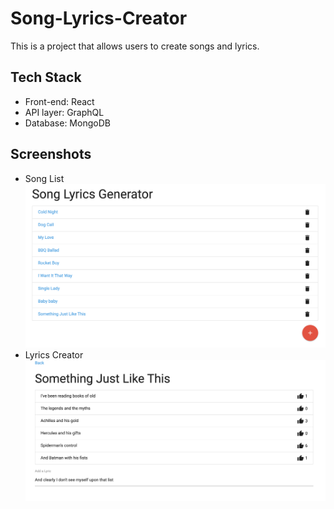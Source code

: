 # Song-Lyrics-Creator
This is a project that allows users to create songs and lyrics.




## Tech Stack
* Front-end: React
* API layer: GraphQL
* Database: MongoDB

## Screenshots
* Song List
![Song List](/images/ScreenShot1.png)
* Lyrics Creator
![Lyrics Creator](/images/ScreenShot2.png)

